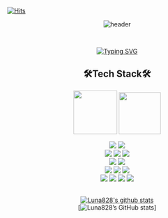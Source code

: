 [![Hits](https://hits.seeyoufarm.com/api/count/incr/badge.svg?url=https%3A%2F%2Fgithub.com%2FLuna828&count_bg=%23ED0D52&title_bg=%23000000&icon=rootssage.svg&icon_color=%23FFFFFF&title=Luna828&edge_flat=false)](https://hits.seeyoufarm.com)

<div align="center">
  
![header](https://capsule-render.vercel.app/api?type=wave&color=auto&height=300&section=header&text=LunaKim%20828&fontSize=70)

<br>

[![Typing SVG](https://readme-typing-svg.demolab.com?font=Alkatra&weight=500&size=45&duration=4000&pause=3&color=B897FF&center=false&vCenter=false&multiline=true&repeat=true&width=1000&height=100&lines=Hello+I'm++iOS+Developer+LUNA)](https://git.io/typing-svg)
  
<h2 align="center">🛠️Tech Stack🛠️</h2>

<div align="center">
    <img height="100" src="https://user-images.githubusercontent.com/50406861/201713355-a788da3c-58aa-415f-9a0c-3980cea3216c.png"/>
    <img height="96" src="https://developer.apple.com/assets/elements/icons/swift/swift-64x64_2x.png"/>
    <br>
</div>

<div align="center">
  <p dir="auto">
    <img src="https://img.shields.io/badge/Dart-4597CE?style=flat-square&logo=Dart&logoColor=white"/></a> 
    <img src="https://img.shields.io/badge/Flutter-0095D5?style=flat-square&logo=Flutter&logoColor=white"/></a>
  <br>
   <img src="https://img.shields.io/badge/Kotlin-0095D5?style=flat-square&logo=Kotlin&logoColor=white"/></a> 
   <img src="https://img.shields.io/badge/Android-3DDC84?style=flat-square&logo=Android&logoColor=white"/></a>
   <img src="https://img.shields.io/badge/Android Studio-3DDC84?style=flat-square&logo=Android Studio&logoColor=white"/></a>
  
   <br>
   <img src="https://img.shields.io/badge/Swift-F05138?style=for-the-badge&logo=Swift&logoColor=white"/></a>
   <img src="https://img.shields.io/badge/Xcode-147EFB?style=for-the-badge&logo=Xcode&logoColor=white"/></a>
  <!-- 
  <img src="https://img.shields.io/badge/Firebase-FFCA28?style=for-the-badge&logo=Firebase&logoColor=white"/></a>
  <img src="https://img.shields.io/badge/Python-3776AB?style=for-the-badge&logo=Python&logoColor=white"/></a>
  -->
   <br>
   <img src="https://img.shields.io/badge/Git-F05032?style=for-the-badge&logo=Git&logoColor=white"/></a>
   <img src="https://img.shields.io/badge/GitHub-181717?style=for-the-badge&logo=GitHub&logoColor=white"/></a>
   <img src="https://img.shields.io/badge/Postman-FF6C37?style=for-the-badge&logo=Postman&logoColor=white"/></a>
   <br>
   <img src="https://img.shields.io/badge/Slack-4A154B?style=for-the-badge&logo=Slack&logoColor=white"/></a>
   <img src="https://img.shields.io/badge/Discord-5865F2?style=for-the-badge&logo=Discord&logoColor=white"/></a>
   <img src="https://img.shields.io/badge/notion-000000?style=for-the-badge&logo=notion&logoColor=white"/></a>
   <img src="https://img.shields.io/badge/figma-F24E1E?style=for-the-badge&logo=figma&logoColor=white"/></a>
   <br/>
   <br/>
  </div> 

<!--
<h3 align="center">☕Me☕</h3>

<p align="center"><img src="https://img.shields.io/badge/Naver-2DB400?style=flat-square&logo=Naver&logoColor=white&link=mailto:eskw0701@naver.com"/></a></p>
-->

[![Luna828's github stats](https://github-readme-stats.vercel.app/api/top-langs/?username=Luna828&show_icons=true&theme=dracula&hide_border=true&layout=compact)](https://github.com/Luna828)
<br>
[![Luna828’s GitHub stats](https://github-readme-stats-git-masterrstaa-rickstaa.vercel.app/api?username=Luna828&show_icons=true&theme=dracula)]
